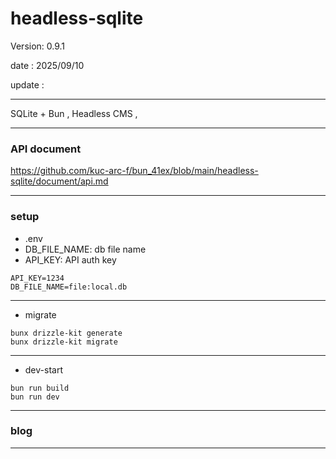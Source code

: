 # headless-sqlite

 Version: 0.9.1

 date    : 2025/09/10

 update :

***

SQLite + Bun , Headless CMS , 

***
### API document

https://github.com/kuc-arc-f/bun_41ex/blob/main/headless-sqlite/document/api.md

***
### setup
* .env
* DB_FILE_NAME: db file name 
* API_KEY: API auth key

```
API_KEY=1234
DB_FILE_NAME=file:local.db
```

***
* migrate
```
bunx drizzle-kit generate
bunx drizzle-kit migrate
```
***
* dev-start
```
bun run build
bun run dev
```

***
### blog


***
